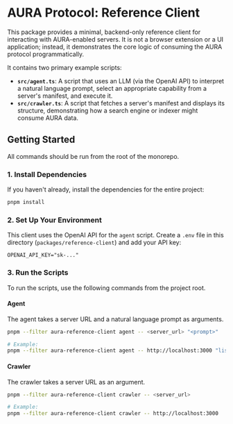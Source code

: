 # AURA Protocol: Reference Client

This package provides a minimal, backend-only reference client for interacting with AURA-enabled servers. It is not a browser extension or a UI application; instead, it demonstrates the core logic of consuming the AURA protocol programmatically.

It contains two primary example scripts:
- **`src/agent.ts`**: A script that uses an LLM (via the OpenAI API) to interpret a natural language prompt, select an appropriate capability from a server's manifest, and execute it.
- **`src/crawler.ts`**: A script that fetches a server's manifest and displays its structure, demonstrating how a search engine or indexer might consume AURA data.

## Getting Started

All commands should be run from the root of the monorepo.

### 1. Install Dependencies

If you haven't already, install the dependencies for the entire project:

```bash
pnpm install
```

### 2. Set Up Your Environment

This client uses the OpenAI API for the `agent` script. Create a `.env` file in this directory (`packages/reference-client`) and add your API key:

```
OPENAI_API_KEY="sk-..."
```

### 3. Run the Scripts

To run the scripts, use the following commands from the project root.

#### Agent

The agent takes a server URL and a natural language prompt as arguments.

```bash
pnpm --filter aura-reference-client agent -- <server_url> "<prompt>"

# Example:
pnpm --filter aura-reference-client agent -- http://localhost:3000 "list all the blog posts"
```

#### Crawler

The crawler takes a server URL as an argument.

```bash
pnpm --filter aura-reference-client crawler -- <server_url>

# Example:
pnpm --filter aura-reference-client crawler -- http://localhost:3000
``` 